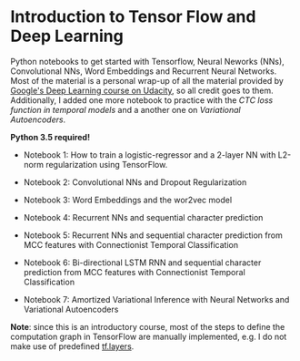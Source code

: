 # Introduction to Tensor Flow and Deep Learning

Python notebooks to get started with Tensorflow, Neural Neworks (NNs), Convolutional NNs, Word Embeddings and Recurrent Neural Networks. Most of the material is a personal wrap-up of all the material provided by [Google's Deep Learning course on Udacity](https://www.udacity.com/course/deep-learning--ud730), so all credit goes to them.  Additionally, I added one more notebook to practice with the *CTC loss function in temporal models* and a another one on *Variational Autoencoders*.

**Python 3.5 required!**

- Notebook 1: How to train a logistic-regressor and a 2-layer NN with L2-norm regularization using TensorFlow. 


- Notebook 2: Convolutional NNs and Dropout Regularization 


- Notebook 3: Word Embeddings and the wor2vec model


- Notebook 4: Recurrent NNs and sequential character prediction 


- Notebook 5: Recurrent NNs and sequential character prediction from MCC features with Connectionist Temporal Classification 

- Notebook 6: Bi-directional LSTM RNN and sequential character prediction from MCC features with Connectionist Temporal Classification 

- Notebook 7: Amortized Variational Inference with Neural Networks and Variational Autoencoders 

**Note**: since this is an introductory course, most of the steps to define the computation graph in TensorFlow are manually implemented, e.g. I do not make use of predefined [tf.layers](https://www.tensorflow.org/api_docs/python/tf/layers). 

